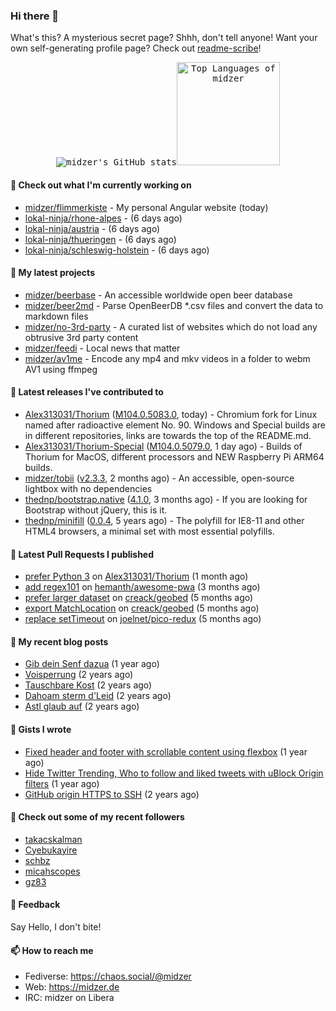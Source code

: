 ### Hi there 👋

What's this? A mysterious secret page? Shhh, don't tell anyone! Want your own self-generating profile page? Check out [readme-scribe](https://github.com/muesli/readme-scribe)!

<p align="center">
  <kbd><img src="https://github-readme-stats.vercel.app/api?username=midzer&show_icons=true&hide_title=true&hide_border=true&theme=tokyonight" alt="midzer's GitHub stats"><img height="165" src="https://github-readme-stats.vercel.app/api/top-langs/?username=midzer&layout=compact&langs_count=8&hide_border=true&theme=tokyonight" alt="Top Languages of midzer"></kbd>
</p>

#### 👷 Check out what I'm currently working on

- [midzer/flimmerkiste](https://github.com/midzer/flimmerkiste) - My personal Angular website (today)
- [lokal-ninja/rhone-alpes](https://github.com/lokal-ninja/rhone-alpes) -  (6 days ago)
- [lokal-ninja/austria](https://github.com/lokal-ninja/austria) -  (6 days ago)
- [lokal-ninja/thueringen](https://github.com/lokal-ninja/thueringen) -  (6 days ago)
- [lokal-ninja/schleswig-holstein](https://github.com/lokal-ninja/schleswig-holstein) -  (6 days ago)

#### 🌱 My latest projects

- [midzer/beerbase](https://github.com/midzer/beerbase) - An accessible worldwide open beer database
- [midzer/beer2md](https://github.com/midzer/beer2md) - Parse OpenBeerDB *.csv files and convert the data to markdown files
- [midzer/no-3rd-party](https://github.com/midzer/no-3rd-party) - A curated list of websites which do not load any obtrusive 3rd party content
- [midzer/feedi](https://github.com/midzer/feedi) - Local news that matter
- [midzer/av1me](https://github.com/midzer/av1me) - Encode any mp4 and mkv videos in a folder to webm AV1 using ffmpeg

#### 🔭 Latest releases I've contributed to

- [Alex313031/Thorium](https://github.com/Alex313031/Thorium) ([M104.0.5083.0](https://github.com/Alex313031/Thorium/releases/tag/M104.0.5083.0), today) - Chromium fork for Linux named after radioactive element No. 90. Windows and Special builds are in different repositories, links are towards the top of the README.md.
- [Alex313031/Thorium-Special](https://github.com/Alex313031/Thorium-Special) ([M104.0.5079.0](https://github.com/Alex313031/Thorium-Special/releases/tag/M104.0.5079.0), 1 day ago) - Builds of Thorium for MacOS, different processors and NEW Raspberry Pi ARM64 builds.
- [midzer/tobii](https://github.com/midzer/tobii) ([v2.3.3](https://github.com/midzer/tobii/releases/tag/v2.3.3), 2 months ago) - An accessible, open-source lightbox with no dependencies
- [thednp/bootstrap.native](https://github.com/thednp/bootstrap.native) ([4.1.0](https://github.com/thednp/bootstrap.native/releases/tag/4.1.0), 3 months ago) - If you are looking for Bootstrap without jQuery, this is it.
- [thednp/minifill](https://github.com/thednp/minifill) ([0.0.4](https://github.com/thednp/minifill/releases/tag/0.0.4), 5 years ago) - The polyfill for IE8-11 and other HTML4 browsers, a minimal set with most essential polyfills.

#### 🔨 Latest Pull Requests I published

- [prefer Python 3](https://github.com/Alex313031/Thorium/pull/21) on [Alex313031/Thorium](https://github.com/Alex313031/Thorium) (1 month ago)
- [add regex101](https://github.com/hemanth/awesome-pwa/pull/246) on [hemanth/awesome-pwa](https://github.com/hemanth/awesome-pwa) (3 months ago)
- [prefer larger dataset](https://github.com/creack/geobed/pull/2) on [creack/geobed](https://github.com/creack/geobed) (5 months ago)
- [export MatchLocation](https://github.com/creack/geobed/pull/1) on [creack/geobed](https://github.com/creack/geobed) (5 months ago)
- [replace setTimeout](https://github.com/joelnet/pico-redux/pull/13) on [joelnet/pico-redux](https://github.com/joelnet/pico-redux) (5 months ago)

#### 📜 My recent blog posts

- [Gib dein Senf dazua](https://ampergai.de/2021/02/001/) (1 year ago)
- [Voisperrung](https://ampergai.de/2020/08/001/) (2 years ago)
- [Tauschbare Kost](https://ampergai.de/2020/04/001/) (2 years ago)
- [Dahoam sterm d&#39;Leid](https://ampergai.de/2020/03/001/) (2 years ago)
- [Astl glaub auf](https://ampergai.de/2020/02/001/) (2 years ago)

#### 📓 Gists I wrote

- [Fixed header and footer with scrollable content using flexbox](https://gist.github.com/3893ce8c0bec6f805ec1a7bb3269775d) (1 year ago)
- [Hide Twitter Trending, Who to follow and liked tweets with uBlock Origin filters](https://gist.github.com/1afc39bdf5adbfe0020d1c2212b76b87) (1 year ago)
- [GitHub origin HTTPS to SSH](https://gist.github.com/3ceba8ad7d956e02d9e920b121d8d059) (2 years ago)

#### 👯 Check out some of my recent followers

- [takacskalman](https://github.com/takacskalman)
- [Cyebukayire](https://github.com/Cyebukayire)
- [schbz](https://github.com/schbz)
- [micahscopes](https://github.com/micahscopes)
- [gz83](https://github.com/gz83)

#### 💬 Feedback

Say Hello, I don't bite!

#### 📫 How to reach me

- Fediverse: https://chaos.social/@midzer
- Web: https://midzer.de
- IRC: midzer on Libera
